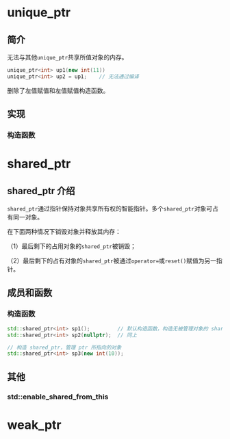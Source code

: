 # unique_ptr
## 简介
  无法与其他```unique_ptr```共享所值对象的内存。
```C++
unique_ptr<int> up1(new int(11))
unique_ptr<int> up2 = up1;    // 无法通过编译
```
删除了左值赋值和左值赋值构造函数。

## 实现
### 构造函数


# shared_ptr
## shared_ptr 介绍
  ```shared_ptr```通过指针保持对象共享所有权的智能指针。多个```shared_ptr```对象可占有同一对象。
  
  在下面两种情况下销毁对象并释放其内存：
  
  （1）最后剩下的占用对象的```shared_ptr```被销毁；
  
  （2）最后剩下的占有对象的```shared_ptr```被通过```operator=```或```reset()```赋值为另一指针。
## 成员和函数
### 构造函数
```C++
std::shared_ptr<int> sp1();         // 默认构造函数，构造无被管理对象的 shared_ptr，即空 shared_ptr
std::shared_ptr<int> sp2(nullptr);  // 同上

// 构造 shared_ptr，管理 ptr 所指向的对象
std::shared_ptr<int> sp3(new int(10));

```
## 其他

### std::enable_shared_from_this


# weak_ptr
